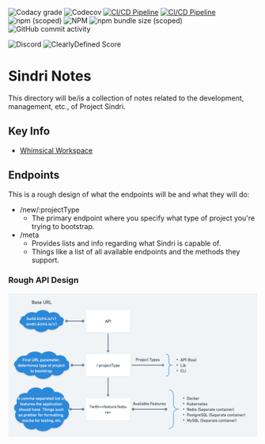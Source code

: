 ![Codacy grade](https://img.shields.io/codacy/grade/ba7620b8dcd54f8b9b16d3a327293ab5?style=flat-square) ![Codecov](https://img.shields.io/codecov/c/github/4lch4/koa-oto?style=flat-square) [![CI/CD Pipeline](https://github.com/4lch4/koa-oto/actions/workflows/CI.yml/badge.svg?branch=main)](https://github.com/4lch4/koa-oto/actions/workflows/CI.yml) [![CI/CD Pipeline](https://github.com/4lch4/koa-oto/actions/workflows/CI.yml/badge.svg?branch=develop)](https://github.com/4lch4/koa-oto/actions/workflows/CI.yml)
![npm (scoped)](https://img.shields.io/npm/v/@4lch4/koa-oto?style=flat-square) ![NPM](https://img.shields.io/npm/l/@4lch4/koa-oto?style=flat-square) ![npm bundle size (scoped)](https://img.shields.io/bundlephobia/min/@4lch4/koa-oto?style=flat-square) ![GitHub commit activity](https://img.shields.io/github/commit-activity/m/4lch4/koa-oto)

![Discord](https://img.shields.io/discord/325504841541746688)
![ClearlyDefined Score](https://img.shields.io/clearlydefined/score/npm/npmjs/@4lch4/koa-oto/1.3.2?style=flat-square)

# Sindri Notes

This directory will be/is a collection of notes related to the development, management, etc., of Project Sindri.

## Key Info

- [Whimsical Workspace][0]

## Endpoints

This is a rough design of what the endpoints will be and what they will do:

- /new/:projectType
  - The primary endpoint where you specify what type of project you're trying to bootstrap.
- /meta
  - Provides lists and info regarding what Sindri is capable of.
  - Things like a list of all available endpoints and the methods they support.

### Rough API Design

![Rough-API-Design][1]

[0]: https://whimsical.com/sindri-TJdmmAHJNZcmYN9EeUgn9X
[1]: ./assets/img/Rough-API-Design-2022-05-27-0.png
